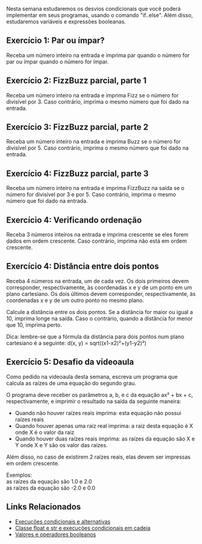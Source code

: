 Nesta semana estudaremos os desvios condicionais que você poderá implementar em seus programas, usando o comando "if..else". Além disso, estudaremos variáveis e expressões booleanas.

## Exercício 1: Par ou ímpar?
Receba um número inteiro na entrada e imprima par quando o número for par ou ímpar quando o número for ímpar.

## Exercício 2: FizzBuzz parcial, parte 1
Receba um número inteiro na entrada e imprima Fizz se o número for divisível por 3. Caso contrário, imprima o mesmo número que foi dado na entrada.

## Exercício 3: FizzBuzz parcial, parte 2
Receba um número inteiro na entrada e imprima Buzz se o número for divisível por 5. Caso contrário, imprima o mesmo número que foi dado na entrada.

## Exercício 4: FizzBuzz parcial, parte 3
Receba um número inteiro na entrada e imprima FizzBuzz na saída se o número for divisível por 3 e por 5. Caso contrário, imprima o mesmo número que foi dado na entrada.

## Exercício 4: Verificando ordenação
Receba 3 números inteiros na entrada e imprima crescente se eles forem dados em ordem crescente. Caso contrário, imprima não está em ordem crescente.

## Exercício 4: Distância entre dois pontos
Receba 4 números na entrada, um de cada vez. Os dois primeiros devem corresponder, respectivamente, às coordenadas x e y de um ponto em um plano cartesiano. Os dois últimos devem corresponder, respectivamente, às coordenadas x e y de um outro ponto no mesmo plano.

Calcule a distância entre os dois pontos. Se a distância for maior ou igual a 10, imprima longe na saída. Caso o contrário, quando a distância for menor que 10, imprima perto.

Dica: lembre-se que a fórmula da distância para dois pontos num plano cartesiano é a seguinte: d(x, y) = sqrt((x1-x2)²+(y1-y2)²)

## Exercício 5: Desafio da videoaula
Como pedido na videoaula desta semana, escreva um programa que calcula as raízes de uma equação do segundo grau.

O programa deve receber os parâmetros a, b, e c da equação ax² + bx + c, respectivamente, e imprimir o resultado na saída da seguinte maneira:

- Quando não houver raízes reais imprima: esta equação não possui raízes reais
- Quando houver apenas uma raiz real imprima: a raiz desta equação é X onde X é o valor da raiz
- Quando houver duas raízes reais imprima: as raízes da equação são X e Y onde X e Y são os valor das raízes.

Além disso, no caso de existirem 2 raízes reais, elas devem ser impressas em ordem crescente.

Exemplos:<br />
as raízes da equação são 1.0 e 2.0<br />
as raízes da equação são -2.0 e 0.0

## Links Relacionados
- [Execuções condicionais e alternativas](https://panda.ime.usp.br/aulasPython/static/aulasPython/aula03.html)
- [Classe float e str e execuções condicionais em cadeia](https://panda.ime.usp.br/aulasPython/static/aulasPython/aula04.html)
- [Valores e operadores booleanos](https://panda.ime.usp.br/aulasPython/static/aulasPython/aula05.html)
